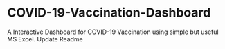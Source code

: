 # COVID-19-Vaccination-Dashboard
A Interactive Dashboard for COVID-19 Vaccination using simple but useful MS Excel.
Update Readme

